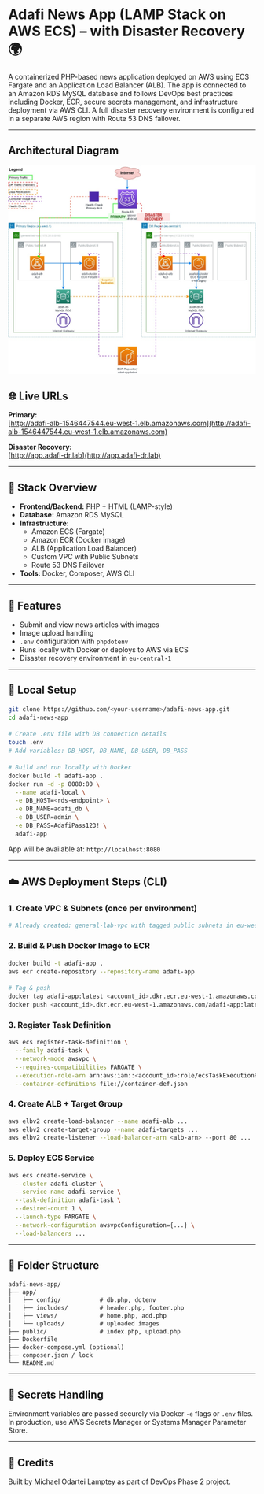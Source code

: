 
# Adafi News App (LAMP Stack on AWS ECS) – with Disaster Recovery 🌍

A containerized PHP-based news application deployed on AWS using ECS Fargate and an Application Load Balancer (ALB). The app is connected to an Amazon RDS MySQL database and follows DevOps best practices including Docker, ECR, secure secrets management, and infrastructure deployment via AWS CLI. A full disaster recovery environment is configured in a separate AWS region with Route 53 DNS failover.

---

## Architectural Diagram

![Achitectural Diagram](./screenshot/adafi_architecture_drawio.txt.jpg)

## 🌐 Live URLs

**Primary:**  
[http://adafi-alb-1546447544.eu-west-1.elb.amazonaws.com](http://adafi-alb-1546447544.eu-west-1.elb.amazonaws.com)



**Disaster Recovery:**  
[http://app.adafi-dr.lab](http://app.adafi-dr.lab)

---

## 🧱 Stack Overview

* **Frontend/Backend:** PHP + HTML (LAMP-style)
* **Database:** Amazon RDS MySQL
* **Infrastructure:**
  * Amazon ECS (Fargate)
  * Amazon ECR (Docker image)
  * ALB (Application Load Balancer)
  * Custom VPC with Public Subnets
  * Route 53 DNS Failover
* **Tools:** Docker, Composer, AWS CLI

---

## 🚀 Features

* Submit and view news articles with images
* Image upload handling
* `.env` configuration with `phpdotenv`
* Runs locally with Docker or deploys to AWS via ECS
* Disaster recovery environment in `eu-central-1`

---

## 🧪 Local Setup

```bash
git clone https://github.com/<your-username>/adafi-news-app.git
cd adafi-news-app

# Create .env file with DB connection details
touch .env
# Add variables: DB_HOST, DB_NAME, DB_USER, DB_PASS

# Build and run locally with Docker
docker build -t adafi-app .
docker run -d -p 8080:80 \
  --name adafi-local \
  -e DB_HOST=<rds-endpoint> \
  -e DB_NAME=adafi_db \
  -e DB_USER=admin \
  -e DB_PASS=AdafiPass123! \
  adafi-app
```

App will be available at: `http://localhost:8080`

---

## ☁️ AWS Deployment Steps (CLI)

### 1. Create VPC & Subnets (once per environment)

```bash
# Already created: general-lab-vpc with tagged public subnets in eu-west-1 and eu-central-1
```

### 2. Build & Push Docker Image to ECR

```bash
docker build -t adafi-app .
aws ecr create-repository --repository-name adafi-app

# Tag & push
docker tag adafi-app:latest <account_id>.dkr.ecr.eu-west-1.amazonaws.com/adafi-app:latest
docker push <account_id>.dkr.ecr.eu-west-1.amazonaws.com/adafi-app:latest
```

### 3. Register Task Definition

```bash
aws ecs register-task-definition \
  --family adafi-task \
  --network-mode awsvpc \
  --requires-compatibilities FARGATE \
  --execution-role-arn arn:aws:iam::<account_id>:role/ecsTaskExecutionRole \
  --container-definitions file://container-def.json
```

### 4. Create ALB + Target Group

```bash
aws elbv2 create-load-balancer --name adafi-alb ...
aws elbv2 create-target-group --name adafi-targets ...
aws elbv2 create-listener --load-balancer-arn <alb-arn> --port 80 ...
```

### 5. Deploy ECS Service

```bash
aws ecs create-service \
  --cluster adafi-cluster \
  --service-name adafi-service \
  --task-definition adafi-task \
  --desired-count 1 \
  --launch-type FARGATE \
  --network-configuration awsvpcConfiguration={...} \
  --load-balancers ...
```

---

## 📂 Folder Structure

```
adafi-news-app/
├── app/
│   ├── config/           # db.php, dotenv
│   ├── includes/         # header.php, footer.php
│   ├── views/            # home.php, add.php
│   └── uploads/          # uploaded images
├── public/               # index.php, upload.php
├── Dockerfile
├── docker-compose.yml (optional)
├── composer.json / lock
└── README.md
```

---

## 🔐 Secrets Handling

Environment variables are passed securely via Docker `-e` flags or `.env` files. In production, use AWS Secrets Manager or Systems Manager Parameter Store.

---

## 📘 Credits

Built by Michael Odartei Lamptey as part of DevOps Phase 2 project.
